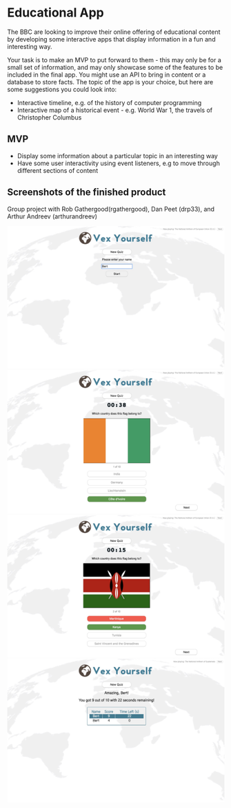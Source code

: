 # Educational App

The BBC are looking to improve their online offering of educational content by developing some interactive apps that display information in a fun and interesting way.

Your task is to make an MVP to put forward to them - this may only be for a small set of information, and may only showcase some of the features to be included in the final app. You might use an API to bring in content or a database to store facts. The topic of the app is your choice, but here are some suggestions you could look into:

- Interactive timeline, e.g. of the history of computer programming
- Interactive map of a historical event - e.g. World War 1, the travels of Christopher Columbus

## MVP

- Display some information about a particular topic in an interesting way
- Have some user interactivity using event listeners, e.g to move through different sections of content

## Screenshots of the finished product

Group project with Rob Gathergood(rgathergood), Dan Peet (drp33), and Arthur Andreev (arthurandreev)

![Alt text](screenshots/vex_yourself_1.jpg?raw=true)
![Alt text](screenshots/vex_yourself_2.jpg?raw=true)
![Alt text](screenshots/vex_yourself_3.jpg?raw=true)
![Alt text](screenshots/vex_yourself_4.jpg?raw=true)
